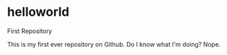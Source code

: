 # helloworld
First Repository

This is my first ever repository on Github.
Do I know what I'm doing?
Nope.
